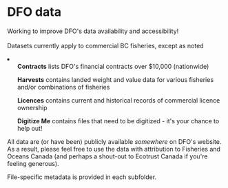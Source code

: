 DFO data
========

Working to improve DFO's data availability and accessibility!<br>
<br>
Datasets currently apply to commercial BC fisheries, except as noted

<li>
<ul><b>Contracts</b> lists DFO's financial contracts over $10,000 (nationwide)</ul>
<ul><b>Harvests</b> contains landed weight and value data for various fisheries and/or combinations of fisheries</ul>
<ul><b>Licences</b> contains current and historical records of commercial licence ownership</ul>
<ul><b>Digitize Me</b> contains files that need to be digitized - it's your chance to help out!</ul>
</li>

All data are (or have been) publicly available <i>somewhere</i> on DFO's website. As a result, please feel free to use the data with attribution to Fisheries and Oceans Canada (and perhaps a shout-out to Ecotrust Canada if you're feeling generous).

File-specific metadata is provided in each subfolder.
